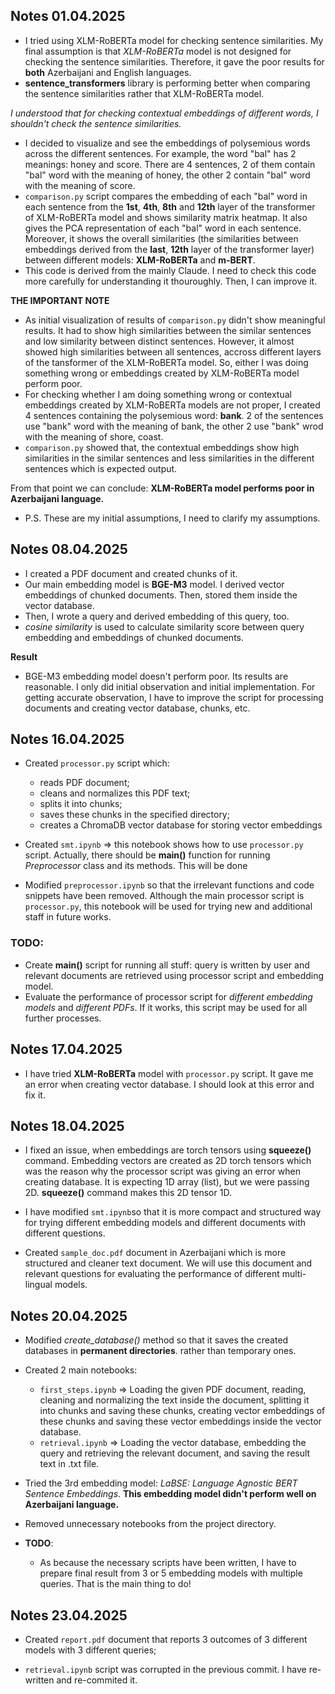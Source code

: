## Notes 01.04.2025
* I tried using XLM-RoBERTa model for checking sentence similarities. My final assumption is that _XLM-RoBERTa_ model is not designed for checking the sentence similarities. Therefore, it gave the poor results for **both** Azerbaijani and English languages.
* **sentence_transformers** library is performing better when comparing the sentence similarities rather that XLM-RoBERTa model. 

_I understood that for checking contextual embeddings of different words, I shouldn't check the sentence similarities._

* I decided to visualize and see the embeddings of polysemious words across the different sentences. For example, the word "bal" has 2 meanings: honey and score. There are 4 sentences, 2 of them contain "bal" word with the meaning of honey, the other 2 contain "bal" word with the meaning of score. 
* `comparison.py` script compares the embedding of each "bal" word in each sentence from the **1st**, **4th**, **8th** and **12th** layer of the transformer of XLM-RoBERTa model and shows similarity matrix heatmap. It also gives the PCA representation of each "bal" word in each sentence. Moreover, it shows the overall similarities (the similarities between embeddings derived from the **last**, **12th** layer of the transformer layer) between different models: **XLM-RoBERTa** and **m-BERT**. 
* This code is derived from the mainly Claude. I need to check this code more carefully for understanding it thouroughly. Then, I can improve it. 

**THE IMPORTANT NOTE**
* As initial visualization of results of `comparison.py` didn't show meaningful results. It had to show high similarities between the similar sentences and low similarity between distinct sentences. However, it almost showed high similarities between all sentences, accross different layers of the tansformer of the XLM-RoBERTa model. So, either I was doing something wrong or embeddings created by XLM-RoBERTa model perform poor. 
* For checking whether I am doing something wrong or contextual embeddings created by XLM-RoBERTa models are not proper, I created 4 sentences containing the polysemious word: **bank**. 2 of the sentences use "bank" word with the meaning of bank, the other 2 use "bank" wrod with the meaning of shore, coast. 
* `comparison.py` showed that, the contextual embeddings show high similarities in the similar sentences and less similarities in the different sentences which is expected output. 

From that point we can conclude:
**XLM-RoBERTa model performs poor in Azerbaijani language.**

* P.S. These are my initial assumptions, I need to clarify my assumptions. 

## Notes 08.04.2025
* I created a PDF document and created chunks of it. 
* Our main embedding model is **BGE-M3** model. I derived vector embeddings of chunked documents. Then, stored them inside the vector database. 
* Then, I wrote a query and derived embedding of this query, too.
* *cosine similarity* is used to calculate similarity score between query embedding and embeddings of chunked documents. 

**Result**
* BGE-M3 embedding model doesn't perform poor. Its results are reasonable. I only did initial observation and initial implementation. For getting accurate observation, I have to improve the script for processing documents and creating vector database, chunks, etc. 

## Notes 16.04.2025
* Created `processor.py` script which:
    * reads PDF document;
    * cleans and normalizes this PDF text;
    * splits it into chunks;
    * saves these chunks in the specified directory;
    * creates a ChromaDB vector database for storing vector embeddings 

* Created `smt.ipynb` => this notebook shows how to use `processor.py` script. Actually, there should be **main()** function for running *Preprocessor* class and its methods. This will be done

* Modified `preprocessor.ipynb` so that the irrelevant functions and code snippets have been removed. Although the main processor script is `processor.py`, this notebook will be used for trying new and additional staff in future works. 

### TODO:
* Create **main()** script for running all stuff: query is written by user and relevant documents are retrieved using processor script and embedding model. 
* Evaluate the performance of processor script for _different embedding models_ and _different PDFs_. If it works, this script may be used for all further processes. 

## Notes 17.04.2025
* I have tried **XLM-RoBERTa** model with `processor.py` script. It gave me an error when creating vector database. I should look at this error and fix it.

## Notes 18.04.2025
* I fixed an issue, when embeddings are torch tensors using **squeeze()** command. Embedding vectors are created as 2D torch tensors which was the reason why the processor script was giving an error when creating database. It is expecting 1D array (list), but we were passing 2D. **squeeze()** command makes this 2D tensor 1D.

* I have modified `smt.ipynb`so that it is more compact and structured way for trying different embedding models and different documents with different questions. 

* Created `sample_doc.pdf` document in Azerbaijani which is more structured and cleaner text document. We will use this document and relevant questions for evaluating the performance of different multi-lingual models.

## Notes 20.04.2025
* Modified *create_database()* method so that it saves the created databases in **permanent directories**. rather than temporary ones.

* Created 2 main notebooks:
    * `first_steps.ipynb` => Loading the given PDF document, reading, cleaning and normalizing the text inside the document, splitting it into chunks and saving these chunks, creating vector embeddings of these chunks and saving these vector embeddings inside the vector database.
    * `retrieval.ipynb` => Loading the vector database, embedding the query and retrieving the relevant document, and saving the result text in .txt file.

* Tried the 3rd embedding model: *LaBSE: Language Agnostic BERT Sentence Embeddings*. **This embedding model didn't perform well on Azerbaijani language.**

* Removed unnecessary notebooks from the project directory.

* **TODO**:
    * As because the necessary scripts have been written, I have to prepare final result from 3 or 5 embedding models with multiple queries. That is the main thing to do!

## Notes 23.04.2025
* Created `report.pdf` document that reports 3 outcomes of 3 different models with 3 different queries;

* `retrieval.ipynb` script was corrupted in the previous commit. I have re-written and re-commited it.
